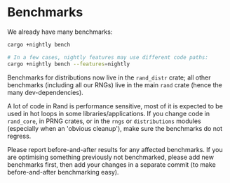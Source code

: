 # Benchmarks

We already have many benchmarks:

```sh
cargo +nightly bench

# In a few cases, nightly features may use different code paths:
cargo +nightly bench --features=nightly
```

Benchmarks for distributions now live in the `rand_distr` crate; all other
benchmarks (including all our RNGs) live in the main `rand` crate
(hence the many dev-dependencies).

A lot of code in Rand is performance sensitive, most of it is expected to be
used in hot loops in some libraries/applications. If you change code in
`rand_core`, in PRNG crates, or in the `rngs` or `distributions` modules
(especially when an 'obvious cleanup'), make sure the benchmarks do not regress.

Please report before-and-after results for any affected benchmarks. If you are
optimising something previously not benchmarked, please add new benchmarks
first, then add your changes in a separate commit (to make before-and-after
benchmarking easy).
